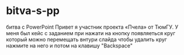 # bitva-s-pp
битва с PowerPoint
Привет я участник проекта «Пчела» от ТюмГУ. У меня был кейс с заданием 
при нажати на кнопку появляеться круг который можно перемещать внтури слайда
чтобы удалить круг нажмите на него и потом на клавишу "Backspace"
